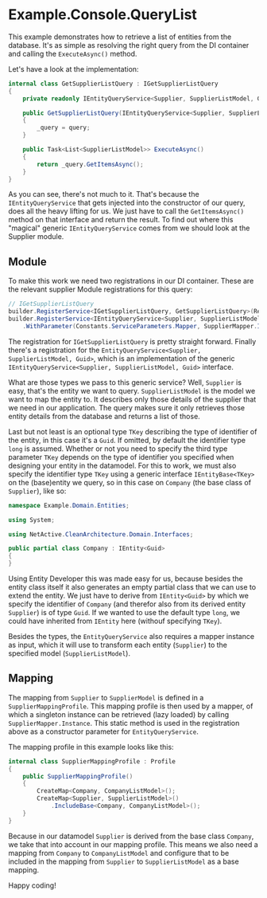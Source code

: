 # Example.Console.QueryList

This example demonstrates how to retrieve a list of entities from the database. 
It's as simple as resolving the right query from the DI container and calling the `ExecuteAsync()` method.

Let's have a look at the implementation:

```csharp
internal class GetSupplierListQuery : IGetSupplierListQuery
{
    private readonly IEntityQueryService<Supplier, SupplierListModel, Guid> _query;

    public GetSupplierListQuery(IEntityQueryService<Supplier, SupplierListModel, Guid> query)
    {
        _query = query;
    }

    public Task<List<SupplierListModel>> ExecuteAsync()
    {
        return _query.GetItemsAsync();
    }
}
```
As you can see, there's not much to it. 
That's because the `IEntityQueryService` that gets injected into the constructor of our query, does all the heavy lifting for us.
We just have to call the `GetItemsAsync()` method on that interface and return the result.
To find out where this "magical" generic `IEntityQueryService` comes from we should look at the Supplier module.

## Module
To make this work we need two registrations in our DI container.
These are the relevant supplier Module registrations for this query:

```csharp
// IGetSupplierListQuery
builder.RegisterService<IGetSupplierListQuery, GetSupplierListQuery>(RegisterSingleInstance);
builder.RegisterService<IEntityQueryService<Supplier, SupplierListModel, Guid>, EntityQueryService<Supplier, SupplierListModel, Guid>>(RegisterSingleInstance)
    .WithParameter(Constants.ServiceParameters.Mapper, SupplierMapper.Instance);
```

The registration for `IGetSupplierListQuery` is pretty straight forward.
Finally there's a registration for the `EntityQueryService<Supplier, SupplierListModel, Guid>`, which is an implementation of the generic `IEntityQueryService<Supplier, SupplierListModel, Guid>` interface.

What are those types we pass to this generic service?
Well, `Supplier` is easy, that's the entity we want to query. `SupplierListModel` is the model we want to map the entity to. 
It describes only those details of the supplier that we need in our application. 
The query makes sure it only retrieves those entity details from the database and returns a list of those.

Last but not least is an optional type `TKey` describing the type of identifier of the entity, in this case it's a `Guid`. 
If omitted, by default the identifier type `long` is assumed. Whether or not you need to specify the third type parameter `TKey` depends on the type of identifier you specified when designing your entity in the datamodel.
For this to work, we must also specify the identifier type `TKey` using a generic interface `IEntityBase<TKey>` on the (base)entity we query, so in this case on `Company` (the base class of `Supplier`), like so:

```csharp
namespace Example.Domain.Entities;

using System;

using NetActive.CleanArchitecture.Domain.Interfaces;

public partial class Company : IEntity<Guid>
{
}
```

Using Entity Developer this was made easy for us, because besides the entity class itself it also generates an empty partial class that we can use to extend the entity.
We just have to derive from `IEntity<Guid>` by which we specify the identifier of `Company` (and therefor also from its derived entity `Supplier`) is of type `Guid`. 
If we wanted to use the default type `long`, we could have inherited from `IEntity` here (withouf specifying `TKey`).

Besides the types, the `EntityQueryService` also requires a mapper instance as input, which it will use to transform each entity (`Supplier`) to the specified model (`SupplierListModel`).

## Mapping
The mapping from `Supplier` to `SupplierModel` is defined in a `SupplierMappingProfile`. 
This mapping profile is then used by a mapper, of which a singleton instance can be retrieved (lazy loaded) by calling `SupplierMapper.Instance`. 
This static method is used in the registration above as a constructor parameter for `EntityQueryService`.

The mapping profile in this example looks like this:

```csharp
internal class SupplierMappingProfile : Profile
{
    public SupplierMappingProfile()
    {
        CreateMap<Company, CompanyListModel>();
        CreateMap<Supplier, SupplierListModel>()
            .IncludeBase<Company, CompanyListModel>();
    }
}
```

Because in our datamodel `Supplier` is derived from the base class `Company`, we take that into account in our mapping profile.
This means we also need a mapping from `Company` to `CompanyListModel` and configure that to be included in the mapping from `Supplier` to `SupplierListModel` as a base mapping.

Happy coding!

